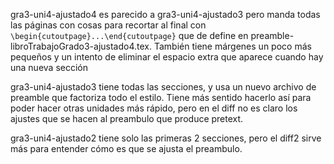 gra3-uni4-ajustado4 es parecido a gra3-uni4-ajustado3 pero manda todas las páginas con cosas para recortar al final con `\begin{cutoutpage}...\end{cutoutpage}` que de define en preamble-libroTrabajoGrado3-ajustado4.tex. También tiene márgenes un poco más pequeños y un intento de eliminar el espacio extra que aparece cuando hay una nueva sección

gra3-uni4-ajustado3 tiene todas las secciones, y usa un nuevo archivo de preamble que factoriza todo el estilo. Tiene más sentido hacerlo así para poder hacer otras unidades más rápido, pero en el diff no es claro los ajustes que se hacen al preambulo que produce pretext.

gra3-uni4-ajustado2 tiene solo las primeras 2 secciones, pero el diff2 sirve más para entender cómo es que se ajusta el preambulo.
